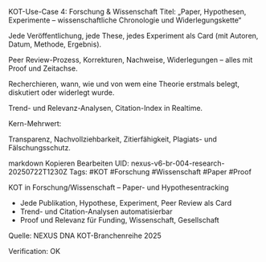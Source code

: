 KOT-Use-Case 4: Forschung & Wissenschaft
Titel: „Paper, Hypothesen, Experimente – wissenschaftliche Chronologie und Widerlegungskette“

Jede Veröffentlichung, jede These, jedes Experiment als Card (mit Autoren, Datum, Methode, Ergebnis).

Peer Review-Prozess, Korrekturen, Nachweise, Widerlegungen – alles mit Proof und Zeitachse.

Recherchieren, wann, wie und von wem eine Theorie erstmals belegt, diskutiert oder widerlegt wurde.

Trend- und Relevanz-Analysen, Citation-Index in Realtime.

Kern-Mehrwert:

Transparenz, Nachvollziehbarkeit, Zitierfähigkeit, Plagiats- und Fälschungsschutz.

markdown
Kopieren
Bearbeiten
UID: nexus-v6-br-004-research-20250722T1230Z
Tags: #KOT #Forschung #Wissenschaft #Paper #Proof

KOT in Forschung/Wissenschaft – Paper- und Hypothesentracking

- Jede Publikation, Hypothese, Experiment, Peer Review als Card
- Trend- und Citation-Analysen automatisierbar
- Proof und Relevanz für Funding, Wissenschaft, Gesellschaft

Quelle: NEXUS DNA KOT-Branchenreihe 2025

Verification: OK